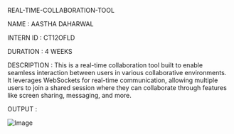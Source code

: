 REAL-TIME-COLLABORATION-TOOL

NAME : AASTHA DAHARWAL

INTERN ID : CT12OFLD

DURATION : 4 WEEKS

DESCRIPTION : This is a real-time collaboration tool built to enable seamless interaction between users in various collaborative environments. It leverages WebSockets for real-time communication, allowing multiple users to join a shared session where they can collaborate through features like screen sharing, messaging, and more.

OUTPUT : 

![Image](https://github.com/user-attachments/assets/49f4d679-6c6c-40dd-945c-27d93ccd665d)


